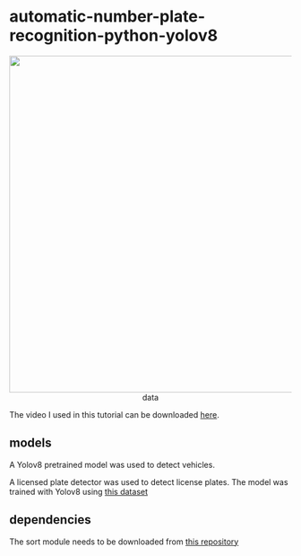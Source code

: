 # automatic-number-plate-recognition-python-yolov8

<p align="center">
    <img width="600" src="https://gyazo.com/361171281793051a3c120729fc7cd9e0"
    

## data

The video I used in this tutorial can be downloaded [here](https://www.pexels.com/video/traffic-flow-in-the-highway-2103099/).

## models

A Yolov8 pretrained model was used to detect vehicles.

A licensed plate detector was used to detect license plates. The model was trained with Yolov8 using [this dataset](https://universe.roboflow.com/roboflow-universe-projects/license-plate-recognition-rxg4e/dataset/4)


## dependencies

The sort module needs to be downloaded from [this repository](https://github.com/abewley/sort)
